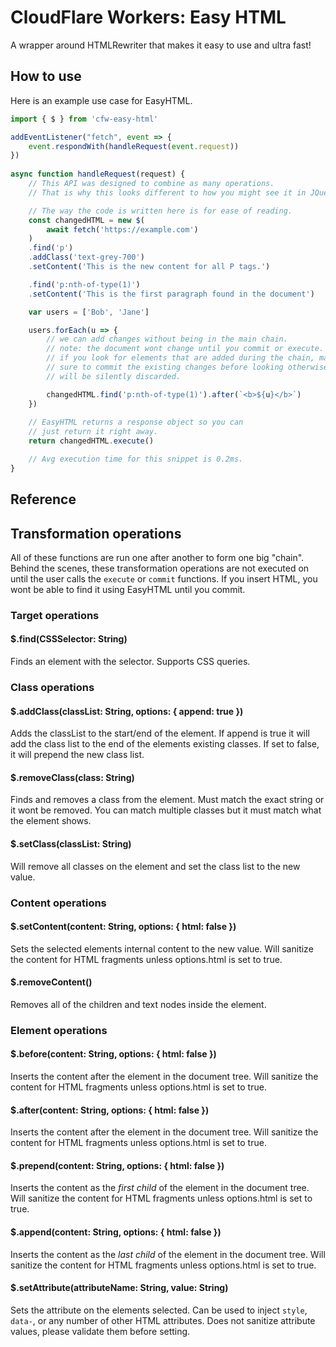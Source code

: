 # CloudFlare Workers: Easy HTML
A wrapper around HTMLRewriter that makes it easy to use and ultra fast!

## How to use

Here is an example use case for EasyHTML.

```js
import { $ } from 'cfw-easy-html'

addEventListener("fetch", event => {
    event.respondWith(handleRequest(event.request))
})
  
async function handleRequest(request) {
    // This API was designed to combine as many operations.
    // That is why this looks different to how you might see it in JQuery.

    // The way the code is written here is for ease of reading.
    const changedHTML = new $(
        await fetch('https://example.com')
    )
    .find('p')
    .addClass('text-grey-700')
    .setContent('This is the new content for all P tags.')

    .find('p:nth-of-type(1)')
    .setContent('This is the first paragraph found in the document')

    var users = ['Bob', 'Jane']

    users.forEach(u => {
        // we can add changes without being in the main chain.
        // note: the document wont change until you commit or execute.
        // if you look for elements that are added during the chain, make
        // sure to commit the existing changes before looking otherwise it
        // will be silently discarded.

        changedHTML.find('p:nth-of-type(1)').after(`<b>${u}</b>`)
    })
    
    // EasyHTML returns a response object so you can
    // just return it right away.
    return changedHTML.execute()

    // Avg execution time for this snippet is 0.2ms.
}
```

## Reference

## Transformation operations
All of these functions are run one after another to form one big "chain". Behind the scenes, these transformation operations are not executed on until the user calls the `execute` or `commit` functions. If you insert HTML, you wont be able to find it using EasyHTML until you commit.

### Target operations

#### $.find(CSSSelector: String)
Finds an element with the selector. Supports CSS queries.

### Class operations

#### $.addClass(classList: String, options: { append: true })
Adds the classList to the start/end of the element. If append is true it will add the class list to the end of the elements existing classes. If set to false, it will prepend the new class list.

#### $.removeClass(class: String)
Finds and removes a class from the element. Must match the exact string or it wont be removed. You can match multiple classes but it must match what the element shows.

#### $.setClass(classList: String)
Will remove all classes on the element and set the class list to the new value.

### Content operations
#### $.setContent(content: String, options: { html: false })
Sets the selected elements internal content to the new value. Will sanitize the content for HTML fragments unless options.html is set to true.

#### $.removeContent()
Removes all of the children and text nodes inside the element.

### Element operations
#### $.before(content: String, options: { html: false })
Inserts the content after the element in the document tree. Will sanitize the content for HTML fragments unless options.html is set to true.

#### $.after(content: String, options: { html: false })
Inserts the content after the element in the document tree. Will sanitize the content for HTML fragments unless options.html is set to true.

#### $.prepend(content: String, options: { html: false })
Inserts the content as the *first child* of the element in the document tree. Will sanitize the content for HTML fragments unless options.html is set to true.

#### $.append(content: String, options: { html: false })
Inserts the content as the *last child* of the element in the document tree. Will sanitize the content for HTML fragments unless options.html is set to true.

#### $.setAttribute(attributeName: String, value: String)
Sets the attribute on the elements selected. Can be used to inject `style`, `data-`, or any number of other HTML attributes. Does not sanitize attribute values, please validate them before setting.
